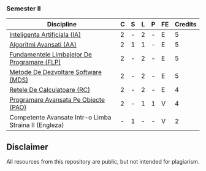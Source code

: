 ### Semester II
| Discipline                                       | C | S | L | P | FE | Credits |
|--------------------------------------------------|---|---|---|---|----|---------|
| [Inteligenta Artificiala (IA)](https://github.com/FMI-Materials/FMI-Materials/tree/main/Year%20II/Semester%20II/Inteligenta%20Artificiala)                        | 2 | - | 2 | - | E  | 5       |
| [Algoritmi Avansati (AA)](https://github.com/FMI-Materials/FMI-Materials/tree/main/Year%20II/Semester%20II/Algoritmi%20Avansati)                               | 2 | 1 | 1 | - | E  | 5       |
| [Fundamentele Limbajelor De Programare (FLP)](https://github.com/FMI-Materials/FMI-Materials/tree/main/Year%20II/Semester%20II/Fundamentele%20Limbajelor%20De%20Programare)            | 2 | - | 2 | - | E  | 5       |
| [Metode De Dezvoltare Software (MDS)](https://github.com/FMI-Materials/FMI-Materials/tree/main/Year%20II/Semester%20II/Metode%20De%20Dezvoltare%20Software)                    | 2 | - | 2 | - | E  | 5       |
| [Retele De Calculatoare (RC)](https://github.com/FMI-Materials/FMI-Materials/tree/main/Year%20II/Semester%20II/Retele%20De%20Calculatoare)                       | 2 | - | 2 | - | E  | 4       |
| [Programare Avansata Pe Obiecte (PAO)](https://github.com/FMI-Materials/FMI-Materials/tree/main/Year%20II/Semester%20II/Programare%20Avansata%20Pe%20Obiecte)                   | 2 | - | 1 | 1 | V  | 4       |
| Competente Avansate Intr-o Limba Straina II (Engleza)      | - | 1 | - | - | V  | 2       |

## Disclaimer
All resources from this repository are public, but not intended for plagiarism.